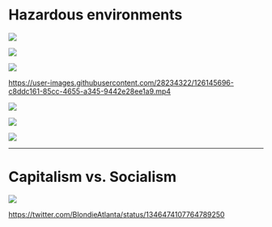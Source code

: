 # Hazardous environments

![](https://user-images.githubusercontent.com/28234322/126145568-46d18a2c-e49a-44ad-b679-8e8961d46ad3.png)

![](https://user-images.githubusercontent.com/28234322/126145574-2f0c303a-9e7c-4c38-869f-fdfac27817a3.jpg)

![](https://user-images.githubusercontent.com/28234322/126145596-69475fdf-7b6d-44cd-b7d5-0671285edf19.png)

https://user-images.githubusercontent.com/28234322/126145696-c8ddc161-85cc-4655-a345-9442e28ee1a9.mp4

![](https://user-images.githubusercontent.com/28234322/126165004-b8b12e4f-9436-4e85-840d-a745e555bd48.jpg)

![](https://user-images.githubusercontent.com/28234322/126165033-41de6abd-086c-4625-8728-b424709d3e62.jpg)

![](https://user-images.githubusercontent.com/28234322/126165925-d5e53357-14e2-495d-92e7-69fe7f4e80c4.png)

---

# Capitalism vs. Socialism

![](https://user-images.githubusercontent.com/28234322/127463064-e127973b-1714-44a7-99c4-a59d264776a3.png)

https://twitter.com/BlondieAtlanta/status/1346474107764789250
